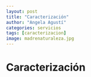 ```yaml
---
layout: post
title: "Caracterización"
author: "Angela Agustí"
categories: servicios
tags: [caracterizacion]
image: madrenaturaleza.jpg
---
```


# Caracterización

